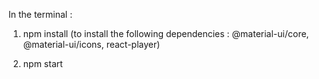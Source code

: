 
In the terminal : 

1. npm install 
(to install the following dependencies : @material-ui/core, @material-ui/icons, react-player)

2. npm start
